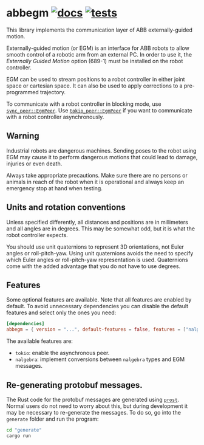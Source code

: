 # abbegm [![docs][docs-badge]][docs] [![tests][tests-badge]][tests]
[docs]: https://docs.rs/abbegm/
[tests]: https://github.com/robohouse-delft/abbegm-rs/actions?query=workflow%3Atests
[docs-badge]: https://docs.rs/abbegm/badge.svg
[tests-badge]: https://github.com/robohouse-delft/abbegm-rs/workflows/tests/badge.svg

This library implements the communication layer of ABB externally-guided motion.

Externally-guided motion (or EGM) is an interface for ABB robots to allow smooth control of a robotic arm from an external PC.
In order to use it, the *Externally Guided Motion* option (689-1) must be installed on the robot controller.

EGM can be used to stream positions to a robot controller in either joint space or cartesian space.
It can also be used to apply corrections to a pre-programmed trajectory.

To communicate with a robot controller in blocking mode, use [`sync_peer::EgmPeer`].
Use [`tokio_peer::EgmPeer`] if you want to communicate with a robot controller asynchronously.

## Warning
Industrial robots are dangerous machines.
Sending poses to the robot using EGM may cause it to perform dangerous motions that could lead to damage, injuries or even death.

Always take appropriate precautions.
Make sure there are no persons or animals in reach of the robot when it is operational and always keep an emergency stop at hand when testing.

## Units and rotation conventions
Unless specified differently, all distances and positions are in millimeters and all angles are in degrees.
This may be somewhat odd, but it is what the robot controller expects.

You should use unit quaternions to represent 3D orientations, not Euler angles or roll-pitch-yaw.
Using unit quaternions avoids the need to specify which Euler angles or roll-pitch-yaw representation is used.
Quaternions come with the added advantage that you do not have to use degrees.

## Features
Some optional features are available.
Note that all features are enabled by default.
To avoid unnecessary dependencies you can disable the default features and select only the ones you need:

```toml
[dependencies]
abbegm = { version = "...", default-features = false, features = ["nalgebra"] }
```

The available features are:
  * `tokio`: enable the asynchronous peer.
  * `nalgebra`: implement conversions between `nalgebra` types and EGM messages.

[`sync_peer::EgmPeer`]: https://docs.rs/abbegm/latest/abbegm/sync_peer/struct.EgmPeer.html
[`tokio_peer::EgmPeer`]: https://docs.rs/abbegm/latest/abbegm/tokio_peer/struct.EgmPeer.html

## Re-generating protobuf messages.

The Rust code for the protobuf messages are generated using [`prost`](https://crates.io/crates/prost).
Normal users do not need to worry about this, but during development it may be necessary to re-generate the messages.
To do so, go into the `generate` folder and run the program:

```sh
cd "generate"
cargo run
```
